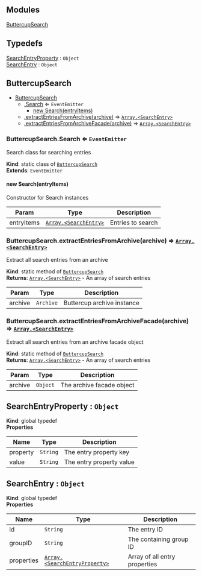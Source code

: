 ## Modules

<dl>
<dt><a href="#module_ButtercupSearch">ButtercupSearch</a></dt>
<dd></dd>
</dl>

## Typedefs

<dl>
<dt><a href="#SearchEntryProperty">SearchEntryProperty</a> : <code>Object</code></dt>
<dd></dd>
<dt><a href="#SearchEntry">SearchEntry</a> : <code>Object</code></dt>
<dd></dd>
</dl>

<a name="module_ButtercupSearch"></a>

## ButtercupSearch

* [ButtercupSearch](#module_ButtercupSearch)
    * [.Search](#module_ButtercupSearch.Search) ⇐ <code>EventEmitter</code>
        * [new Search(entryItems)](#new_module_ButtercupSearch.Search_new)
    * [.extractEntriesFromArchive(archive)](#module_ButtercupSearch.extractEntriesFromArchive) ⇒ [<code>Array.&lt;SearchEntry&gt;</code>](#SearchEntry)
    * [.extractEntriesFromArchiveFacade(archive)](#module_ButtercupSearch.extractEntriesFromArchiveFacade) ⇒ [<code>Array.&lt;SearchEntry&gt;</code>](#SearchEntry)

<a name="module_ButtercupSearch.Search"></a>

### ButtercupSearch.Search ⇐ <code>EventEmitter</code>
Search class for searching entries

**Kind**: static class of [<code>ButtercupSearch</code>](#module_ButtercupSearch)  
**Extends**: <code>EventEmitter</code>  
<a name="new_module_ButtercupSearch.Search_new"></a>

#### new Search(entryItems)
Constructor for Search instances


| Param | Type | Description |
| --- | --- | --- |
| entryItems | [<code>Array.&lt;SearchEntry&gt;</code>](#SearchEntry) | Entries to search |

<a name="module_ButtercupSearch.extractEntriesFromArchive"></a>

### ButtercupSearch.extractEntriesFromArchive(archive) ⇒ [<code>Array.&lt;SearchEntry&gt;</code>](#SearchEntry)
Extract all search entries from an archive

**Kind**: static method of [<code>ButtercupSearch</code>](#module_ButtercupSearch)  
**Returns**: [<code>Array.&lt;SearchEntry&gt;</code>](#SearchEntry) - An array of search entries  

| Param | Type | Description |
| --- | --- | --- |
| archive | <code>Archive</code> | Buttercup archive instance |

<a name="module_ButtercupSearch.extractEntriesFromArchiveFacade"></a>

### ButtercupSearch.extractEntriesFromArchiveFacade(archive) ⇒ [<code>Array.&lt;SearchEntry&gt;</code>](#SearchEntry)
Extract all search entries from an archive facade object

**Kind**: static method of [<code>ButtercupSearch</code>](#module_ButtercupSearch)  
**Returns**: [<code>Array.&lt;SearchEntry&gt;</code>](#SearchEntry) - An array of search entries  

| Param | Type | Description |
| --- | --- | --- |
| archive | <code>Object</code> | The archive facade object |

<a name="SearchEntryProperty"></a>

## SearchEntryProperty : <code>Object</code>
**Kind**: global typedef  
**Properties**

| Name | Type | Description |
| --- | --- | --- |
| property | <code>String</code> | The entry property key |
| value | <code>String</code> | The entry property value |

<a name="SearchEntry"></a>

## SearchEntry : <code>Object</code>
**Kind**: global typedef  
**Properties**

| Name | Type | Description |
| --- | --- | --- |
| id | <code>String</code> | The entry ID |
| groupID | <code>String</code> | The containing group ID |
| properties | [<code>Array.&lt;SearchEntryProperty&gt;</code>](#SearchEntryProperty) | Array of all entry properties |

